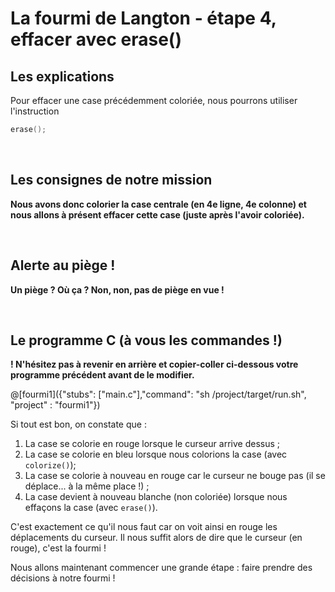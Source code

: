 # La fourmi de Langton - étape 4, effacer avec erase()

## Les explications

Pour effacer une case précédemment coloriée, nous pourrons utiliser l'instruction

```C
erase();
```

<br />

## Les consignes de notre mission

**Nous avons donc colorier la case centrale (en 4e ligne, 4e colonne) et nous allons à présent effacer cette case (juste après l'avoir coloriée).**

<br />

## Alerte au piège !

**Un piège ? Où ça ? Non, non, pas de piège en vue !**

<br />

## Le programme C (à vous les commandes !)

**! N'hésitez pas à revenir en arrière et copier-coller ci-dessous votre programme précédent avant de le modifier.**

@[fourmi1]({"stubs": ["main.c"],"command": "sh /project/target/run.sh", "project" : "fourmi1"})

Si tout est bon, on constate que :

1) La case se colorie en rouge lorsque le curseur arrive dessus ;
2) La case se colorie en bleu lorsque nous colorions la case (avec `colorize()`);
3) La case se colorie à nouveau en rouge car le curseur ne bouge pas (il se déplace... à la même place !) ;
4) La case devient à nouveau blanche (non coloriée) lorsque nous effaçons la case (avec `erase()`).

C'est exactement ce qu'il nous faut car on voit ainsi en rouge les déplacements du curseur. Il nous suffit alors de dire que le curseur (en rouge), c'est la fourmi !

Nous allons maintenant commencer une grande étape : faire prendre des décisions à notre fourmi !